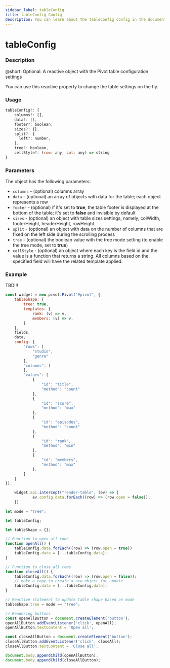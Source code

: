 ```yaml
---
sidebar_label: tableConfig
title: tableConfig Config
description: You can learn about the tableConfig config in the documentation of the DHTMLX JavaScript Pivot library. Browse developer guides and API reference, try out code examples and live demos, and download a free 30-day evaluation version of DHTMLX Pivot.
---
```


# tableConfig

### Description

@short: Optional. A reactive object with the Pivot table configuration settings

You can use this reactive property to change the table settings on the fly.

### Usage

~~~jsx
tableConfig?: {
    columns?: [],
    data?: [],
    footer?: boolean,
    sizes?: {},
    split?: {
      left?: number,
    },
    tree?: boolean,
    cellStyle?: (row: any, col: any) => string
}
~~~

### Parameters

The object has the following parameters:

- `columns` -  (optional) columns array
- `data` - (optional) an array of objects with data for the table; each object represents a row
- `footer` - (optional) if it's set to **true**, the table footer is displayed at the bottom of the table; it's set to **false** and invisible by default
- `sizes` - (optional) an object with table sizes settings, namely, colWidth, footerHeight, headerHeight, rowHeight
- `split` - (optional) an object with data on the number of columns that are fixed on the left side during the scrolling process
- `tree` - (optional) the boolean value with the tree mode setting (to enable the tree mode, set to **true**)
- `cellStyle` - (optional) an object where each key is the field id and the value is a function that returns a string. All columns based on the specified field will have the related template applied.

### Example

TBD!!!

~~~jsx
const widget = new pivot.Pivot("#pivot", {
    tableShape: {
        tree: true,
        templates: {
            rank: (v) => v,
            members: (v) => v,
        }
    },
    fields,
    data,
    config: {
        "rows": [
            "studio",
            "genre"
        ],
        "columns": [
        ],
        "values": [
            {
                "id": "title",
                "method": "count"
            },
            {
                "id": "score",
                "method": "max"
            },
            {
                "id": "episodes",
                "method": "count"
            },
            {
                "id": "rank",
                "method": "min"
            },
            {
                "id": "members",
                "method": "max"
            },
        ]
    }
});

    widget.api.intercept("render-table", (ev) => {
            ev.config.data.forEach((row) => (row.open = false));
    })
    
let mode = "tree";

let tableConfig;

let tableShape = {};

// Function to open all rows
function openAll() {
    tableConfig.data.forEach((row) => (row.open = true))    
    tableConfig.data = [...tableConfig.data];
}

// Function to close all rows
function closeAll() {
    tableConfig.data.forEach((row) => (row.open = false));
    // make a copy to create a new object for update
    tableConfig.data = [...tableConfig.data];
}

// Reactive statement to update table shape based on mode
tableShape.tree = mode == "tree";

// Rendering buttons
const openAllButton = document.createElement('button');
openAllButton.addEventListener('click', openAll);
openAllButton.textContent = 'Open all';

const closeAllButton = document.createElement('button');
closeAllButton.addEventListener('click', closeAll);
closeAllButton.textContent = 'Close all';

document.body.appendChild(openAllButton);
document.body.appendChild(closeAllButton);
~~~
